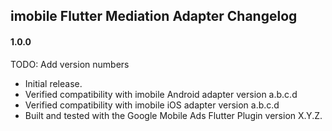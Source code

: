 ## imobile Flutter Mediation Adapter Changelog

#### 1.0.0

TODO: Add version numbers
* Initial release.
* Verified compatibility with imobile Android adapter version a.b.c.d
* Verified compatibility with imobile iOS adapter version a.b.c.d
* Built and tested with the Google Mobile Ads Flutter Plugin version X.Y.Z.
